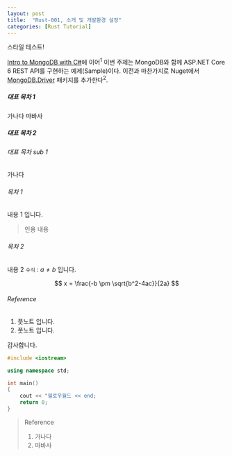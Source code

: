 ```yaml
---
layout: post
title:  "Rust-001, 소개 및 개발환경 설정"
categories: [Rust Tutorial]
---
```

스타일 테스트!

[Intro to MongoDB with C#](https://msjo.kr/2020/04/12/1/)에 이어<sup>1</sup> 이번 주제는 MongoDB와 함께 ASP.NET Core 6 REST API를 구현하는 예제(Sample)이다. 이전과 마찬가지로 Nuget에서 [MongoDB.Driver](https://www.nuget.org/packages/MongoDB.Driver) 패키지를 추가한다<sup>2</sup>.

<!--more-->

##### 대표 목차 1

가나다 마바사

##### 대표 목차 2

###### 대표 목차 sub 1

가나다

###### 목차 1

내용 1 입니다.

> 인용 내용

###### 목차 2

내용 2 `수식` : $a \neq b$ 입니다.

$$
x = \frac{-b \pm \sqrt{b^2-4ac}}{2a}
$$

###### Reference

1. 풋노트 입니다.
2. 풋노트 입니다.

감사합니다.

```cpp
#include <iostream>

using namespace std;

int main()
{
    cout << "헬로우월드 << end;
    return 0;    
}    
```

> Reference
> 1. 가나다
> 2. 마바사
